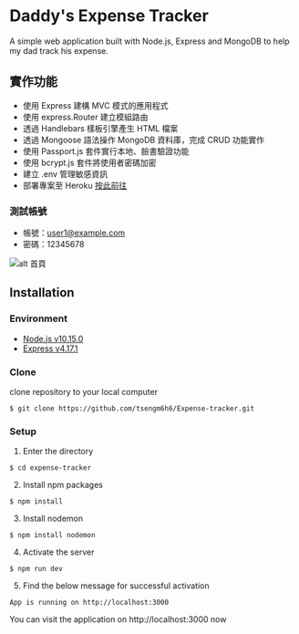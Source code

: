 # Daddy's Expense Tracker
A simple web application built with Node.js, Express and MongoDB to help my dad track his expense.

## 實作功能
- 使用 Express 建構 MVC 模式的應用程式
- 使用 express.Router 建立模組路由
- 透過 Handlebars 樣板引擎產生 HTML 檔案
- 透過 Mongoose 語法操作 MongoDB 資料庫，完成 CRUD 功能實作
- 使用 Passport.js 套件實行本地、臉書驗證功能
- 使用 bcrypt.js 套件將使用者密碼加密
- 建立 .env 管理敏感資訊
- 部署專案至 Heroku [按此前往](https://ancient-earth-70377.herokuapp.com/users/login)

### 測試帳號
- 帳號：user1@example.com
- 密碼：12345678


![alt 首頁](https://i.imgur.com/G6bR6Bk.gif)

## Installation

### Environment
* [Node.js v10.15.0](https://nodejs.org/en/download/)
* [Express v4.17.1](https://www.npmjs.com/package/express)

### Clone
clone repository to your local computer
```
$ git clone https://github.com/tsengm6h6/Expense-tracker.git
```

### Setup
1. Enter the directory
```
$ cd expense-tracker
```

2. Install npm packages
```
$ npm install
```

3. Install nodemon
```
$ npm install nodemon
```

4. Activate the server
```
$ npm run dev
```

5. Find the below message for successful activation
```
App is running on http://localhost:3000
```
You can visit the application on http://localhost:3000 now
